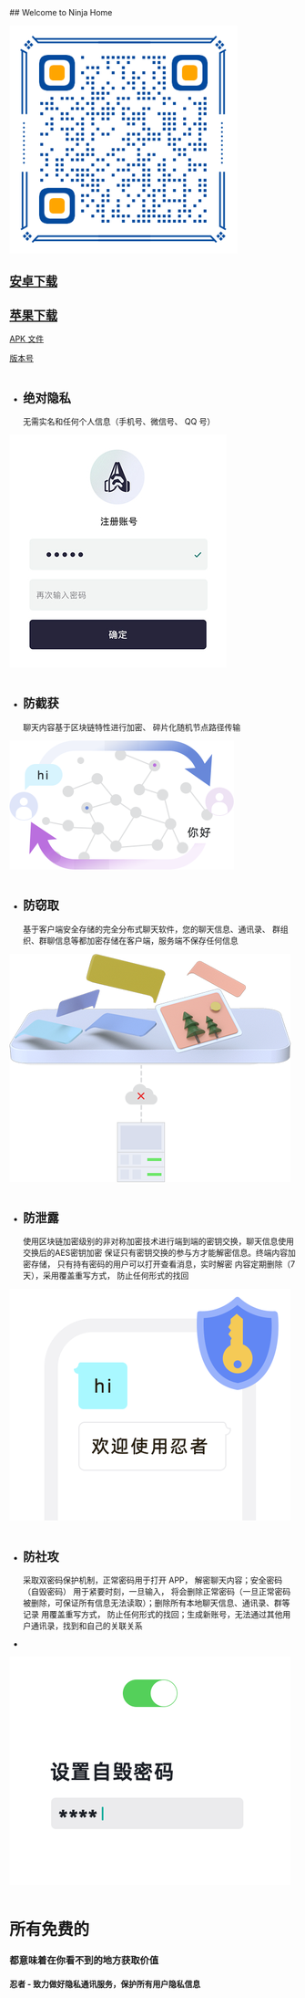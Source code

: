 <link rel="shortcut icon" type="image/x-icon" href="favicon.ico">
## Welcome to Ninja Home

![Image](download.png)

[//]: # (## [安卓下载]&#40;https://dl.testfairy.com/download/74W3CDHG60RJTC1D82NKRPC60FPAFHT8N9AYAE2D87ZMWQ40/ninja_3.2.00-testfairy.apk&#41;)
## [安卓下载](https://ninjahome.github.io/ninja.apk)

## [苹果下载](https://testflight.apple.com/join/2EccEH6p)

[APK 文件](ninja.apk)

[版本号](version.js)

```
```
- ## 绝对隐私

  无需实名和任何个人信息（手机号、微信号、 QQ 号）

![img.png](bk_secret.jpg)
```
```
- ## 防截获

  聊天内容基于区块链特性进行加密、 碎片化随机节点路径传输

![img.png](anti_capture.png)
```
```
- ## 防窃取

  基于客户端安全存储的完全分布式聊天软件，您的聊天信息、通讯录、 群组织、群聊信息等都加密存储在客户端，服务端不保存任何信息

![img.png](save.png)
```
```
- ## 防泄露

  使用区块链加密级别的非对称加密技术进行端到端的密钥交换，聊天信息使用交换后的AES密钥加密 保证只有密钥交换的参与方才能解密信息。终端内容加密存储， 只有持有密码的用户可以打开查看消息，实时解密 内容定期删除（7 天），采用覆盖重写方式， 防止任何形式的找回

![img.png](chat.png)
```
```
- ## 防社攻

  采取双密码保护机制，正常密码用于打开 APP， 解密聊天内容；安全密码（自毁密码） 用于紧要时刻，一旦输入， 将会删除正常密码（一旦正常密码被删除，可保证所有信息无法读取）；删除所有本地聊天信息、通讯录、群等记录 用覆盖重写方式， 防止任何形式的找回；生成新账号，无法通过其他用户通讯录，找到和自己的关联关系
- 
![img.png](kill.png)
```
```


# 所有免费的
### 都意味着在你看不到的地方获取价值

#### 忍者 - 致力做好隐私通讯服务，保护所有用户隐私信息
